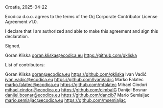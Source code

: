 Croatia, 2025-04-22

Ecodica d.o.o. agrees to the terms of the Orj Corporate Contributor License
Agreement v1.0.

I declare that I am authorized and able to make this agreement and sign this
declaration.

Signed,

Goran Kliska goran.kliska@ecodica.eu https://github.com/gkliska

List of contributors:

Goran Kliska goran@ecodica.eu https://github.com/gkliska
Ivan Vađić ivan.vadjic@ecodica.eu https://github.com/IvanVadjic
Marko Falatec marko.falatec@ecodica.eu https://github.com/mfalatec
Mihael Cindori mihael.cindori@ecodica.eu https://github.com/cimbaIG 
Danijel Bosnar danijel.bosnar@ecodica.eu https://github.com/dancib7
Mario Semialjac mario.semialjac@ecodica.eu https://github.com/msemialjac
